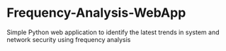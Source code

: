 # Frequency-Analysis-WebApp
Simple Python web application to identify the latest trends in system and network security using frequency analysis
